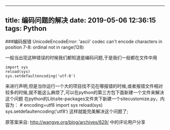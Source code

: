 
---
title: 编码问题的解决
date: 2019-05-06 12:36:15
tags: Python
---


###编码报错
	UnicodeEncodeError: 'ascii' codec can't encode characters in position 7-8: ordinal not in range(128)

一般当出现这种错误的时候我们都知道是编码问题,于是我们一般都在文件中用

	import sys
	reload(sys)
	sys.setdefaultencoding('utf-8')
来进行声明,但是当你运行一个大的项目找不见在哪报错的时候,或者报错文件相对较多的时候,就不能这么麻烦了,可以在python的第三方包下面新建一个文件来解决这个问题
		在python的Lib\site-packages文件夹下新建一个sitecustomize.py，内容为：
				# encoding=utf8
				import sys
				reload(sys)
				sys.setdefaultencoding(‘utf8’)
这样就能完美解决这个问题了;

 原答案来自:
	 http://wangye.org/blog/archives/629/   中的评论用户分享
    
